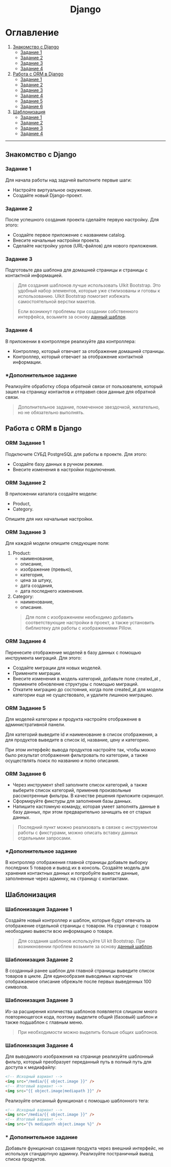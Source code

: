 <h1 align="center">Django</h1>

# Оглавление

1. [Знакомство с Django](#знакомство-с-django)
    - [Задание 1](#задание-1)
    - [Задание 2](#задание-2)
    - [Задание 3](#задание-3)
    - [Задание 4](#задание-4)
2. [Работа с ORM в Django](#работа-с-orm-в-django)
    - [Задание 1](#orm-задание-1)
    - [Задание 2](#orm-задание-2)
    - [Задание 3](#orm-задание-3)
    - [Задание 4](#orm-задание-4)
    - [Задание 5](#orm-задание-5)
    - [Задание 6](#orm-задание-6)
3. [Шаблонизация](#шаблонизация)
   - [Задание 1](#шаблонизация-задание-1)
   - [Задание 2](#шаблонизация-задание-2)
   - [Задание 3](#шаблонизация-задание-3)
   - [Задание 4](#шаблонизация-задание-4)

---

## Знакомство с Django

### Задание 1

Для начала работы над задачей выполните первые шаги:

- Настройте виртуальное окружение.
- Создайте новый Django-проект.

### Задание 2

После успешного создания проекта сделайте первую настройку. Для этого:

- Создайте первое приложение с названием catalog.
- Внесите начальные настройки проекта.
- Сделайте настройку урлов (URL-файлов) для нового приложения.

### Задание 3

Подготовьте два шаблона для домашней страницы и страницы с контактной информацией.

> Для создания шаблонов лучше использовать UIkit Bootstrap. Это удобный набор элементов, которые уже стилизованы и
> готовы к использованию. UIkit Bootstrap помогает избежать самостоятельной верстки макетов.
> 
>Если возникнут проблемы при создании собственного интерфейса, возьмите за
> основу [данный шаблон](https://github.com/oscarbotru/skystore-templates).

### Задание 4

В приложении в контроллере реализуйте два контроллера:

- Контроллер, который отвечает за отображение домашней страницы.
- Контроллер, который отвечает за отображение контактной информации.

### *Дополнительное задание

Реализуйте обработку сбора обратной связи от пользователя, который зашел на страницу контактов и отправил свои данные
для обратной связи.

> Дополнительное задание, помеченное звездочкой, желательно, но не обязательно выполнять.

## Работа с ORM в Django

### ORM Задание 1

Подключите СУБД PostgreSQL для работы в проекте. Для этого:

- Создайте базу данных в ручном режиме.
- Внесите изменения в настройки подключения.

### ORM Задание 2

В приложении каталога создайте модели:

- Product,
- Category.

Опишите для них начальные настройки.

### ORM Задание 3

Для каждой модели опишите следующие поля:

1. Product:
    - наименование,
    - описание,
    - изображение (превью),
    - категория,
    - цена за штуку,
    - дата создания,
    - дата последнего изменения.
2. Category:
    - наименование,
    - описание.
   > Для поля с изображением необходимо добавить соответствующие настройки в проект, а также установить библиотеку для
   работы с изображениями
   Pillow.

### ORM Задание 4

Перенесите отображение моделей в базу данных с помощью инструмента миграций. Для этого:

- Создайте миграции для новых моделей.
- Примените миграции.
- Внесите изменения в модель категорий, добавьте поле
  created_at
  , примените обновление структуры с помощью миграций.
- Откатите миграцию до состояния, когда поле
  created_at
  для модели категории еще не существовало, и удалите лишнюю миграцию.

### ORM Задание 5

Для моделей категории и продукта настройте отображение в административной панели.

Для категорий выведите id и наименование в список отображения, а для продуктов выведите в список id, название, цену и
категорию.

При этом интерфейс вывода продуктов настройте так, чтобы можно было результат отображения фильтровать по категории, а
также осуществлять поиск по названию и полю описания.

### ORM Задание 6

- Через инструмент shell заполните список категорий, а также выберите список категорий, применив произвольные
  рассмотренные фильтры. В качестве решения приложите скриншот.
- Сформируйте фикстуры для заполнения базы данных.
- Напишите кастомную команду, которая умеет заполнять данные в базу данных, при этом предварительно зачищать ее от
  старых данных.

> Последний пункт можно реализовать в связке с инструментом работы с фикстурами, можно описать вставку данных отдельными
> запросами.

### *Дополнительное задание

В контроллер отображения главной страницы добавьте выборку последних 5 товаров и вывод их в консоль.
Создайте модель для хранения контактных данных и попробуйте вывести данные, заполненные через админку, на страницу с
контактами.


## Шаблонизация

### Шаблонизация Задание 1

Создайте новый контроллер и шаблон, которые будут отвечать за отображение отдельной страницы с товаром. На странице с
товаром необходимо вывести всю информацию о товаре.
> Для создания шаблонов используйте UI kit Bootstrap. При возникновении проблем возьмите за
> основу [данный шаблон](https://github.com/oscarbotru/skystore-templates).

### Шаблонизация Задание 2
В созданный ранее шаблон для главной страницы выведите список товаров в цикле. Для единообразия выводимых карточек
отображаемое описание обрежьте после первых выведенных 100 символов.

### Шаблонизация Задание 3
Из-за расширения количества шаблонов появляется слишком много повторяющегося кода, поэтому выделите общий (базовый) шаблон и также подшаблон с главным меню.
>При необходимости можно выделить больше общих шаблонов.

### Шаблонизация Задание 4
Для выводимого изображения на странице реализуйте шаблонный фильтр, который преобразует переданный путь в полный путь для доступа к медиафайлу:

```html
<!-- Исходный вариант --> 
<img src="/media/{{ object.image }}" />
<!-- Итоговый вариант -->
<img src="{{ object.image|mediapath }}" />
```

Реализуйте описанный функционал с помощью шаблонного тега:
```html
<!-- Исходный вариант -->
<img src="/media/{{ object.image }}" />
<!-- Итоговый вариант -->
<img src="{% mediapath object.image %}" />
```

### * Дополнительное задание
 Добавьте функционал создания продукта через внешний интерфейс, не используя стандартную админку.
 Реализуйте постраничный вывод списка продуктов.

